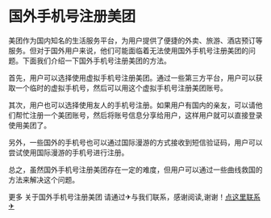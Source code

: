 # 国外手机号注册美团

美团作为国内知名的生活服务平台，为用户提供了便捷的外卖、旅游、酒店预订等服务。但对于国外用户来说，他们可能面临着无法使用国外手机号注册美团的问题。下面我们介绍一下国外手机号注册美团的方法。

首先，用户可以选择使用虚拟手机号注册美团。通过一些第三方平台，用户可以获取一个临时的虚拟手机号，然后可以用这个虚拟手机号注册美团账号。

其次，用户也可以选择使用友人的手机号注册。如果用户有国内的亲友，可以请他们帮忙注册一个美团账号，然后将账号信息分享给用户，这样用户就可以直接登录使用美团了。

另外，一些国外的手机号也可以通过国际漫游的方式接收到短信验证码，用户可以尝试使用国际漫游的手机号进行注册。

总之，虽然国外手机号注册美团存在一定的难度，但用户可以通过一些曲线救国的方法来解决这个问题。

更多 关于国外手机号注册美团 请通过✈与我们联系，感谢阅读,谢谢！[点这里联系✈](https://1.k02.cc)